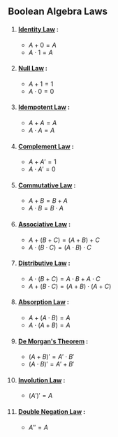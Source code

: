 ## Boolean Algebra Laws

1. #### [Identity Law]() :
    - $A + 0 = A$
    - $A \cdot 1 = A$

2. #### [Null Law]() :
    - $A + 1 = 1$
    - $A \cdot 0 = 0$

3. #### [Idempotent Law]() :
    - $A + A = A$
    - $A \cdot A = A$

4. #### [Complement Law]() :
    - $A + A' = 1$
    - $A \cdot A' = 0$

5. #### [Commutative Law]() :
    - $A + B = B + A$
    - $A \cdot B = B \cdot A$

6. #### [Associative Law]() :
    - $A + (B + C) = (A + B) + C$
    - $A \cdot (B \cdot C) = (A \cdot B) \cdot C$

7. #### [Distributive Law]() :
    - $A \cdot (B + C) = A \cdot B + A \cdot C$
    - $A + (B \cdot C) = (A + B) \cdot (A + C)$

8. #### [Absorption Law]() :
    - $A + (A \cdot B) = A$
    - $A \cdot (A + B) = A$

9. #### [De Morgan's Theorem]() :
    - $(A + B)' = A' \cdot B'$
    - $(A \cdot B)' = A' + B'$

10. #### [Involution Law]() :
    - $(A')' = A$

11. #### [Double Negation Law]() :
    - $A'' = A$

